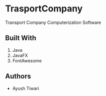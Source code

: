 # TrasportCompany
Transport Company Computerization Software

## Built With
1. Java
2. JavaFX
3. FontAwesome

## Authors

* Ayush Tiwari
